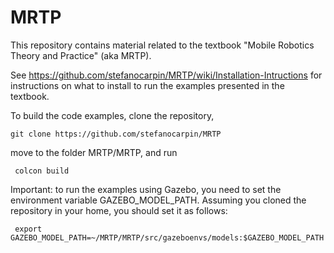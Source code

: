 # MRTP
This repository contains material related to the textbook "Mobile Robotics Theory and Practice" (aka MRTP).

See https://github.com/stefanocarpin/MRTP/wiki/Installation-Intructions for instructions on what to install to run the examples presented in the textbook.

To build the code examples, clone the repository, 

    git clone https://github.com/stefanocarpin/MRTP

move to the folder MRTP/MRTP, and run

     colcon build

Important: to run the examples using Gazebo, you need to set the environment variable GAZEBO_MODEL_PATH. Assuming you cloned the repository in your home, you should set it as follows:

     export GAZEBO_MODEL_PATH=~/MRTP/MRTP/src/gazeboenvs/models:$GAZEBO_MODEL_PATH
     


